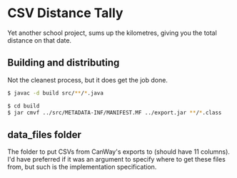 # CSV Distance Tally

Yet another school project, sums up the kilometres, giving you the total distance on that date.

## Building and distributing

Not the cleanest process, but it does get the job done.

```sh
$ javac -d build src/**/*.java
```

```sh
$ cd build
$ jar cmvf ../src/METADATA-INF/MANIFEST.MF ../export.jar **/*.class
```

## data_files folder

The folder to put CSVs from CanWay's exports to (should have 11 columns).  
I'd have preferred if it was an argument to specify where to get these files from, but such is the implementation specification.
